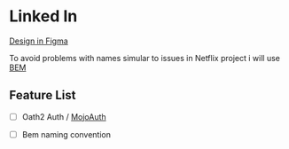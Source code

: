 # Linked In


[Design in Figma](https://www.figma.com/file/e11r3WejJQy4aZtIco6qrK/Linkedin-Clone-(Community)?node-id=8%3A0&t=S0gOd7RkUWfZqK91-0)


To avoid problems with names simular to issues in Netflix project i will use [BEM](https://en.bem.info/methodology/)

## Feature List

- [ ] Oath2 Auth / [MojoAuth](https://mojoauth.com/)

- [ ] Bem naming convention

